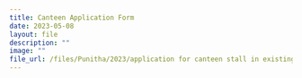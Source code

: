 ```yaml
---
title: Canteen Application Form
date: 2023-05-08
layout: file
description: ""
image: ""
file_url: /files/Punitha/2023/application for canteen stall in existing school.pdf
---
```

